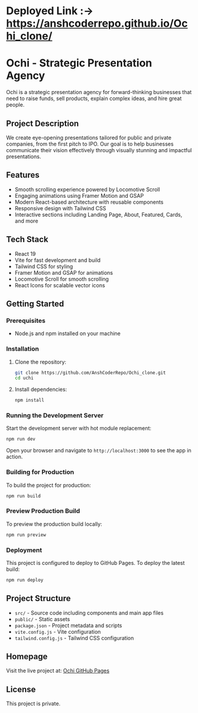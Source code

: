 # Deployed Link :-> https://anshcoderrepo.github.io/Ochi_clone/

# Ochi - Strategic Presentation Agency

Ochi is a strategic presentation agency for forward-thinking businesses that need to raise funds, sell products, explain complex ideas, and hire great people.

## Project Description

We create eye-opening presentations tailored for public and private companies, from the first pitch to IPO. Our goal is to help businesses communicate their vision effectively through visually stunning and impactful presentations.

## Features

- Smooth scrolling experience powered by Locomotive Scroll
- Engaging animations using Framer Motion and GSAP
- Modern React-based architecture with reusable components
- Responsive design with Tailwind CSS
- Interactive sections including Landing Page, About, Featured, Cards, and more

## Tech Stack

- React 19
- Vite for fast development and build
- Tailwind CSS for styling
- Framer Motion and GSAP for animations
- Locomotive Scroll for smooth scrolling
- React Icons for scalable vector icons

## Getting Started

### Prerequisites

- Node.js and npm installed on your machine

### Installation

1. Clone the repository:
   ```bash
   git clone https://github.com/AnshCoderRepo/Ochi_clone.git
   cd uchi
   ```

2. Install dependencies:
   ```bash
   npm install
   ```

### Running the Development Server

Start the development server with hot module replacement:

```bash
npm run dev
```

Open your browser and navigate to `http://localhost:3000` to see the app in action.

### Building for Production

To build the project for production:

```bash
npm run build
```

### Preview Production Build

To preview the production build locally:

```bash
npm run preview
```

### Deployment

This project is configured to deploy to GitHub Pages. To deploy the latest build:

```bash
npm run deploy
```

## Project Structure

- `src/` - Source code including components and main app files
- `public/` - Static assets
- `package.json` - Project metadata and scripts
- `vite.config.js` - Vite configuration
- `tailwind.config.js` - Tailwind CSS configuration

## Homepage

Visit the live project at: [Ochi GitHub Pages](https://anshcoderrepo.github.io/Ochi_clone/)

## License

This project is private.
